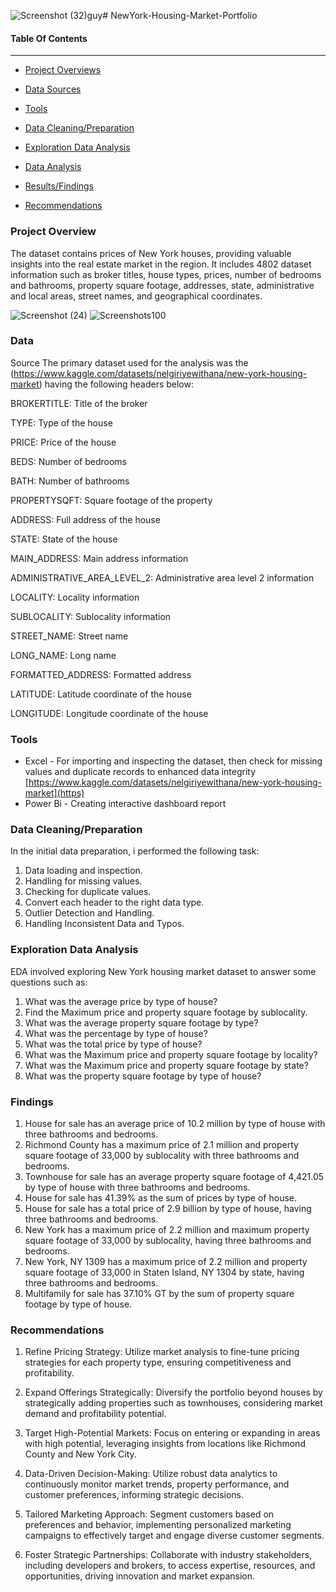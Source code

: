 ![Screenshot (32)](https://github.com/Luphen1/NewYork-Housing-Market-Portfolio/assets/140397207/eaa95f5d-0011-4611-93a1-e5f70def8cb8)guy# NewYork-Housing-Market-Portfolio

#### Table Of Contents
------------

-  [Project Overviews](#Project_Overview)

-  [Data Sources](#Data_Sources)

-  [Tools](#Tools)

-  [Data Cleaning/Preparation](#Data_cleaning/Preparation) 

-  [Exploration Data Analysis](#Recommendation)

-  [Data Analysis](#Data_Analysis)

-  [Results/Findings](#Results/Finding)

-  [Recommendations](#Recommendations)



### Project Overview
The dataset contains prices of New York houses, providing valuable insights into the real estate market in the region. It includes 4802 dataset information such as broker titles, house types, prices, number of bedrooms and bathrooms, property square footage, addresses, state, administrative and local areas, street names, and geographical coordinates.


![Screenshot (24)](https://github.com/Luphen1/NewYork-Housing-Market-Portfolio/assets/140397207/4e521df7-2e1d-4d86-b643-39b38fe916eb)
![Screenshots100](https://github.com/Luphen1/NewYork-Housing-Market-Portfolio/assets/140397207/aba17a83-18d3-4784-b73a-3acd15f01222)


### Data
 Source
The primary dataset used for the analysis was the (https://www.kaggle.com/datasets/nelgiriyewithana/new-york-housing-market) having the  following headers below:

BROKERTITLE: Title of the broker

TYPE: Type of the house

PRICE: Price of the house

BEDS: Number of bedrooms

BATH: Number of bathrooms

PROPERTYSQFT: Square footage of the property

ADDRESS: Full address of the house

STATE: State of the house

MAIN_ADDRESS: Main address information

ADMINISTRATIVE_AREA_LEVEL_2: Administrative area level 2 information

LOCALITY: Locality information

SUBLOCALITY: Sublocality information

STREET_NAME: Street name

LONG_NAME: Long name

FORMATTED_ADDRESS: Formatted address

LATITUDE: Latitude coordinate of the house

LONGITUDE: Longitude coordinate of the house

### Tools
- Excel - For importing and inspecting the dataset, then check for missing values and duplicate records
  to enhanced data integrity
[https://www.kaggle.com/datasets/nelgiriyewithana/new-york-housing-market](https)
- Power Bi - Creating interactive dashboard report

### Data Cleaning/Preparation
In the initial data preparation, i performed the following task:
1. Data loading and inspection.
2. Handling for missing values.
3. Checking for duplicate values.
4. Convert each header to the right data type.
5. Outlier Detection and Handling.
6. Handling Inconsistent Data and Typos.

### Exploration Data Analysis
EDA involved exploring  New York housing market dataset to answer some questions such as:

1. What was the average price by type of house?
2. Find the Maximum price and property square footage by sublocality.
3. What was the average property square footage by type?
4. What was the percentage by type of house?
5. What was the total price by type of house?
6. What was the Maximum price and property square footage by locality?
7. What was the  Maximum price and property square footage by state?
8. What was the property square footage by type of house?

### Findings
1.	House for sale has an average price of 10.2 million by type of house with three bathrooms and bedrooms.
2.	Richmond County has a maximum price of 2.1 million and property square footage of 33,000 by sublocality with three bathrooms and bedrooms.
3.	Townhouse for sale has an average property square footage of 4,421.05 by type of house with three bathrooms and bedrooms.
4.	House for sale has 41.39% as the sum of prices by type of house.
5.	House for sale has a total price of 2.9 billion by type of house, having three bathrooms and bedrooms.
6.	New York has a maximum price of 2.2 million and maximum property square footage of 33,000 by sublocality, having three bathrooms and bedrooms.
7.	New York, NY 1309 has a maximum price of 2.2 million and property square footage of 33,000 in Staten Island, NY 1304 by state, having three bathrooms and bedrooms.
8.	Multifamily for sale has 37.10% GT by the sum of property square footage by type of house.


### Recommendations

1. Refine Pricing Strategy: Utilize market analysis to fine-tune pricing strategies for each property type, ensuring competitiveness and profitability.

2. Expand Offerings Strategically: Diversify the portfolio beyond houses by strategically adding properties such as townhouses, considering market demand and profitability potential.

3. Target High-Potential Markets: Focus on entering or expanding in areas with high potential, leveraging insights from locations like Richmond County and New York City.

4. Data-Driven Decision-Making: Utilize robust data analytics to continuously monitor market trends, property performance, and customer preferences, informing strategic decisions.

5. Tailored Marketing Approach: Segment customers based on preferences and behavior, implementing personalized marketing campaigns to effectively target and engage diverse customer segments.

6. Foster Strategic Partnerships: Collaborate with industry stakeholders, including developers and brokers, to access expertise, resources, and opportunities, driving innovation and market expansion.
